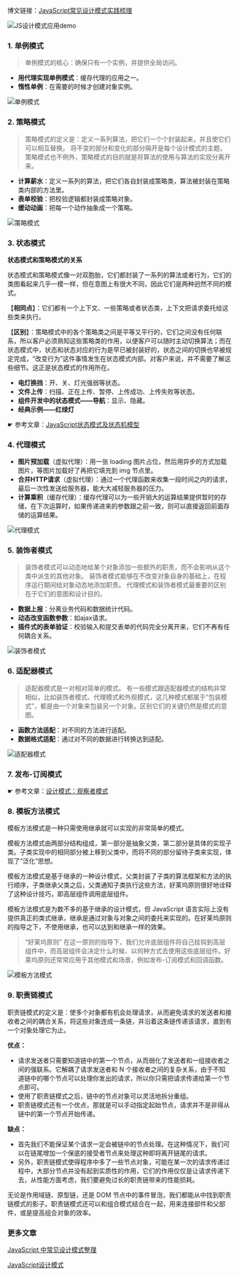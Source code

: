 博文链接：[JavaScript常见设计模式实践梳理](https://www.jianshu.com/p/db5dd6d188a1)

![JS设计模式应用demo](https://upload-images.jianshu.io/upload_images/1632709-43ee71269ebc1a29.png?imageMogr2/auto-orient/strip%7CimageView2/2/w/1240)

### 1. 单例模式

> 单例模式的核心：确保只有一个实例，并提供全局访问。

- **用代理实现单例模式**：缓存代理的应用之一。
- **惰性单例**：在需要的时候才创建对象实例。

![单例模式](https://upload-images.jianshu.io/upload_images/1632709-33741ce1961d12e0.gif?imageMogr2/auto-orient/strip)

### 2. 策略模式

> 策略模式的定义是：定义一系列算法，把它们一个个封装起来，并且使它们可以相互替换。
将不变的部分和变化的部分隔开是每个设计模式的主题，策略模式也不例外，策略模式的目的就是将算法的使用与算法的实现分离开来。

- **计算薪水**：定义一系列的算法，把它们各自封装成策略类，算法被封装在策略类内部的方法里。
- **表单校验**：把校验逻辑都封装成策略对象。
- **缓动动画**：把每一个动作抽象成一个策略。

![策略模式](https://upload-images.jianshu.io/upload_images/1632709-44fd21044e10353b.gif?imageMogr2/auto-orient/strip)

### 3. 状态模式

**状态模式和策略模式的关系**

状态模式和策略模式像一对双胞胎，它们都封装了一系列的算法或者行为，它们的类图看起来几乎一模一样，但在意图上有很大不同，因此它们是两种迥然不同的模式。

【**相同点**】：它们都有一个上下文、一些策略或者状态类，上下文把请求委托给这些类来执行。

【**区别**】：策略模式中的各个策略类之间是平等又平行的，它们之间没有任何联系，所以客户必须熟知这些策略类的作用，以便客户可以随时主动切换算法；而在状态模式中，状态和状态对应的行为是早已被封装好的，状态之间的切换也早被规定完成，“改变行为”这件事情发生在状态模式内部。对客户来说，并不需要了解这些细节。这正是状态模式的作用所在。

- **电灯换挡**：开、关、灯光强弱等状态。
- **文件上传**：扫描、正在上传、暂停、上传成功、上传失败等状态。
- **组件开发中的状态模式——导航**：显示、隐藏。
- **经典示例——红绿灯**

☛ 参考文章：[JavaScript状态模式及状态机模型](https://mp.weixin.qq.com/s/z3K44EBcEpleJuNFgpRNSA)

### 4. 代理模式

- **图片预加载**（虚拟代理）：用一张 loading 图片占位，然后用异步的方式加载图片，等图片加载好了再把它填充到 img 节点里。
- **合并HTTP请求**（虚拟代理）：通过一个代理函数来收集一段时间之内的请求，最后一次性发送给服务器，能大大减轻服务器的压力。
- **计算乘积**（缓存代理）：缓存代理可以为一些开销大的运算结果提供暂时的存储，在下次运算时，如果传递进来的参数跟之前一致，则可以直接返回前面存储的运算结果。

![代理模式](https://upload-images.jianshu.io/upload_images/1632709-fd5652d8f34f6650.gif?imageMogr2/auto-orient/strip)

### 5. 装饰者模式

> 装饰者模式可以动态地给某个对象添加一些额外的职责，而不会影响从这个类中派生的其他对象。
装饰者模式能够在不改变对象自身的基础上，在程序运行期间给对象动态地添加职责。
代理模式和装饰者模式最重要的区别在于它们的意图和设计目的。

- **数据上报**：分离业务代码和数据统计代码。
- **动态改变函数参数**：如ajax请求。
- **插件式的表单验证**：校验输入和提交表单的代码完全分离开来，它们不再有任何耦合关系。

![装饰者模式](https://upload-images.jianshu.io/upload_images/1632709-6742d35ac2cfaea1.gif?imageMogr2/auto-orient/strip)

### 6. 适配器模式

> 适配器模式是一对相对简单的模式。
有一些模式跟适配器模式的结构非常相似，比如装饰者模式、代理模式和外观模式，这几种模式都属于“包装模式”，都是由一个对象来包装另一个对象。区别它们的关键仍然是模式的意图。

- **函数方法适配**：对不同的方法进行适配。
- **数据格式适配**：通过对不同的数据进行转换达到适配。

![适配器模式](https://upload-images.jianshu.io/upload_images/1632709-a88895ee387ea886.gif?imageMogr2/auto-orient/strip)

### 7. 发布-订阅模式

☛ 参考文章：[设计模式：观察者模式](https://www.cnblogs.com/Ruth92/p/5886088.html)

### 8. 模板方法模式

模板方法模式是一种只需使用继承就可以实现的非常简单的模式。

模板方法模式由两部分结构组成，第一部分是抽象父类，第二部分是具体的实现子类。子类实现中的相同部分被上移到父类中，而将不同的部分留待子类来实现，体现了“泛化”思想。

模板方法模式是基于继承的一种设计模式，父类封装了子类的算法框架和方法的执行顺序，子类继承父类之后，父类通知子类执行这些方法，好莱坞原则很好地诠释了这种设计技巧，即高层组件调用底层组件。

模板方法模式是为数不多的基于继承的设计模式，但 JavaScript 语言实际上没有提供真正的类式继承，继承是通过对象与对象之间的委托来实现的。在好莱坞原则的指导之下，不使用继承，也可以达到和继承一样的效果。

>  “好莱坞原则”
> 在这一原则的指导下，我们允许底层组件将自己挂钩到高层组件中，而高层组件会决定什么时候、以何种方式去使用这些底层组件。好莱坞原则还常常应用于其他模式和场景，例如发布-订阅模式和回调函数。

![模板方法模式](https://upload-images.jianshu.io/upload_images/1632709-1d82d1e9d989196b.gif?imageMogr2/auto-orient/strip)

### 9. 职责链模式

职责链模式的定义是：使多个对象都有机会处理请求，从而避免请求的发送者和接收者之间的耦合关系，将这些对象连成一条链，并沿着这条链传递该请求，直到有一个对象处理它为止。

**优点：**

- 请求发送者只需要知道链中的第一个节点，从而弱化了发送者和一组接收者之间的强联系。它解耦了请求发送者和 N 个接收者之间的复杂关系，由于不知道链中的哪个节点可以处理你发出的请求，所以你只需把请求传递给第一个节点即可。
- 使用了职责链模式之后，链中的节点对象可以灵活地拆分重组。
- 职责链模式还有一个优点，那就是可以手动指定起始节点，请求并不是非得从链中的第一个节点开始传递。

**缺点：**

- 首先我们不能保证某个请求一定会被链中的节点处理。在这种情况下，我们可以在链尾增加一个保底的接受者节点来处理这种即将离开链尾的请求。
- 另外，职责链模式使得程序中多了一些节点对象，可能在某一次的请求传递过程中，大部分节点并没有起到实质性的作用，它们的作用仅仅是让请求传递下去，从性能方面考虑，我们要避免过长的职责链带来的性能损耗。

无论是作用域链、原型链，还是 DOM 节点中的事件冒泡，我们都能从中找到职责链模式的影子。职责链模式还可以和组合模式结合在一起，用来连接部件和父部件，或是提高组合对象的效率。

### 更多文章
[JavaScript 中常见设计模式整理](https://juejin.im/post/5afe6430518825428630bc4d)

[JavaScript设计模式](https://juejin.im/post/59df4f74f265da430f311909)